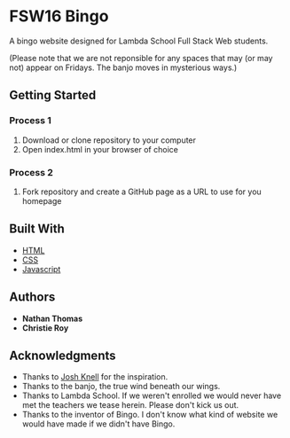 # FSW16 Bingo

A bingo website designed for Lambda School Full Stack Web students.

(Please note that we are not reponsible for any spaces that may (or may not) appear on Fridays. The banjo moves in mysterious ways.)

## Getting Started

### Process 1

1. Download or clone repository to your computer
2. Open index.html in your browser of choice

### Process 2

1. Fork repository and create a GitHub page as a URL to use for you homepage

## Built With

- [HTML](https://www.w3.org/TR/html52/)
- [CSS](https://developer.mozilla.org/en-US/docs/Web/CSS)
- [Javascript](https://www.ecma-international.org/ecma-262/6.0/)

## Authors

- **Nathan Thomas**
- **Christie Roy**

## Acknowledgments

- Thanks to [Josh Knell](https://github.com/BigKnell) for the inspiration. 
- Thanks to the banjo, the true wind beneath our wings.
- Thanks to Lambda School. If we weren't enrolled we would never have met the teachers we tease herein. Please don't kick us out.
- Thanks to the inventor of Bingo. I don't know what kind of website we would have made if we didn't have Bingo.
